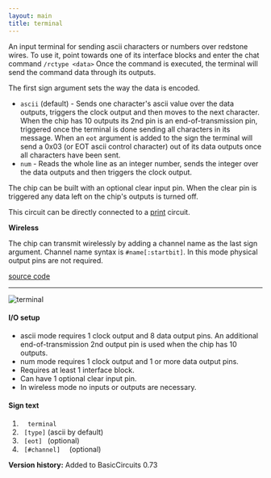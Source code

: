 ```yaml
---
layout: main
title: terminal
---
```


An input terminal for sending ascii characters or numbers over redstone wires. 
To use it, point towards one of its interface blocks and enter the chat command `/rctype <data>`
Once the command is executed, the terminal will send the command data through its outputs.

The first sign argument sets the way the data is encoded.

* `ascii` (default) - Sends one character's ascii value over the data outputs, triggers the clock output and then moves to the next character. When the chip has 10 outputs its 2nd pin is an end-of-transmission pin, triggered once the terminal is done sending all characters in its message. When an `eot` argument is added to the sign the terminal will send a 0x03 (or EOT ascii control character) out of its data outputs once all characters have been sent.
* `num` - Reads the whole line as an integer number, sends the integer over the data outputs and then triggers the clock output.

The chip can be built with an optional clear input pin. When the clear pin is triggered any data left on the chip's outputs is turned off.

This circuit can be directly connected to a [print](Print.html) circuit. 

__Wireless__

The chip can transmit wirelessly by adding a channel name as the last sign argument. Channel name syntax is `#name[:startbit]`. In this mode physical output pins are not required. 

[source code](https://github.com/eisental/BasicCircuits/blob/master/src/main/java/org/tal/basiccircuits/terminal.java)

* * *

![terminal](/RedstoneChips/images/terminal.png "terminal")

#### I/O setup 
* ascii mode requires 1 clock output and 8 data output pins. An additional end-of-transmission 2nd output pin is used when the chip has 10 outputs.
* num mode requires 1 clock output and 1 or more data output pins.
* Requires at least 1 interface block.
* Can have 1 optional clear input pin.
* In wireless mode no inputs or outputs are necessary.

#### Sign text
1. `   terminal   `
2. `  [type] ` (ascii by default)
3. `  [eot]  ` (optional)
4. `  [#channel]   ` (optional)

__Version history:__ Added to BasicCircuits 0.73